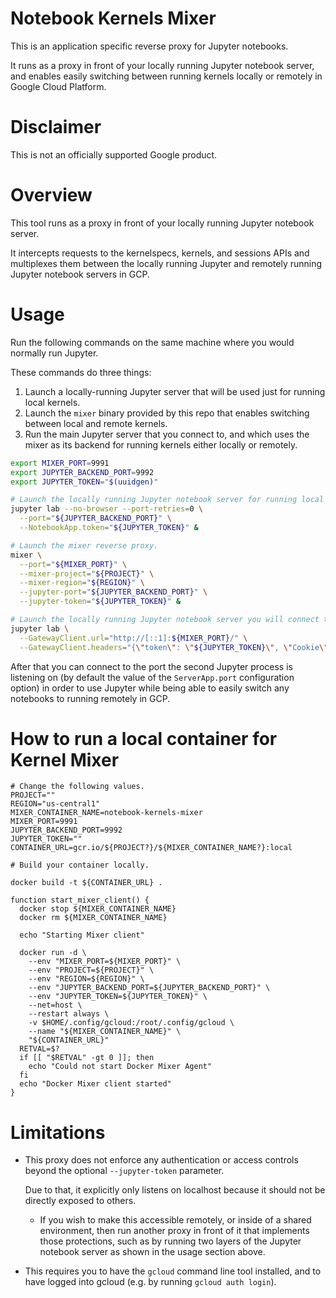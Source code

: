 # Notebook Kernels Mixer

This is an application specific reverse proxy for Jupyter notebooks.

It runs as a proxy in front of your locally running Jupyter notebook
server, and enables easily switching between running kernels locally or
remotely in Google Cloud Platform.

# Disclaimer

This is not an officially supported Google product.

# Overview

This tool runs as a proxy in front of your locally running Jupyter notebook
server.

It intercepts requests to the kernelspecs, kernels, and sessions APIs
and multiplexes them between the locally running Jupyter and remotely running
Jupyter notebook servers in GCP.

# Usage

Run the following commands on the same machine where you would normally
run Jupyter.

These commands do three things:

1. Launch a locally-running Jupyter server that will be used just for running
   local kernels.
2. Launch the `mixer` binary provided by this repo that enables switching
   between local and remote kernels.
3. Run the main Jupyter server that you connect to, and which uses the mixer
   as its backend for running kernels either locally or remotely.

```sh
export MIXER_PORT=9991
export JUPYTER_BACKEND_PORT=9992
export JUPYTER_TOKEN="$(uuidgen)"

# Launch the locally running Jupyter notebook server for running local kernels.
jupyter lab --no-browser --port-retries=0 \
  --port="${JUPYTER_BACKEND_PORT}" \
  --NotebookApp.token="${JUPYTER_TOKEN}" &

# Launch the mixer reverse proxy.
mixer \
  --port="${MIXER_PORT}" \
  --mixer-project="${PROJECT}" \
  --mixer-region="${REGION}" \
  --jupyter-port="${JUPYTER_BACKEND_PORT}" \
  --jupyter-token="${JUPYTER_TOKEN}" &

# Launch the locally running Jupyter notebook server you will connect to...
jupyter lab \
  --GatewayClient.url="http://[::1]:${MIXER_PORT}/" \
  --GatewayClient.headers="{\"token\": \"${JUPYTER_TOKEN}\", \"Cookie\": \"_xsrf=XSRF\", \"X-XSRFToken\": \"XSRF\"}"
```

After that you can connect to the port the second Jupyter process is listening
on (by default the value of the `ServerApp.port` configuration option) in order
to use Jupyter while being able to easily switch any notebooks to running
remotely in GCP.

# How to run a local container for Kernel Mixer

```
# Change the following values.
PROJECT=""
REGION="us-central1"
MIXER_CONTAINER_NAME=notebook-kernels-mixer
MIXER_PORT=9991
JUPYTER_BACKEND_PORT=9992
JUPYTER_TOKEN=""
CONTAINER_URL=gcr.io/${PROJECT?}/${MIXER_CONTAINER_NAME?}:local

# Build your container locally.

docker build -t ${CONTAINER_URL} .

function start_mixer_client() {
  docker stop ${MIXER_CONTAINER_NAME}
  docker rm ${MIXER_CONTAINER_NAME}

  echo "Starting Mixer client"

  docker run -d \
    --env "MIXER_PORT=${MIXER_PORT}" \
    --env "PROJECT=${PROJECT}" \
    --env "REGION=${REGION}" \
    --env "JUPYTER_BACKEND_PORT=${JUPYTER_BACKEND_PORT}" \
    --env "JUPYTER_TOKEN=${JUPYTER_TOKEN}" \
    --net=host \
    --restart always \
    -v $HOME/.config/gcloud:/root/.config/gcloud \
    --name "${MIXER_CONTAINER_NAME}" \
    "${CONTAINER_URL}"
  RETVAL=$?
  if [[ "$RETVAL" -gt 0 ]]; then
    echo "Could not start Docker Mixer Agent"
  fi
  echo "Docker Mixer client started"
}
```

# Limitations

* This proxy does not enforce any authentication or access controls beyond the
  optional `--jupyter-token` parameter.

  Due to that, it explicitly only listens on localhost because it should not be
  directly exposed to others.

  * If you wish to make this accessible remotely, or inside of a shared
    environment, then run another proxy in front of it that implements those
    protections, such as by running two layers of the Jupyter notebook server
    as shown in the usage section above.

* This requires you to have the `gcloud` command line tool installed, and to
  have logged into gcloud (e.g. by running `gcloud auth login`).